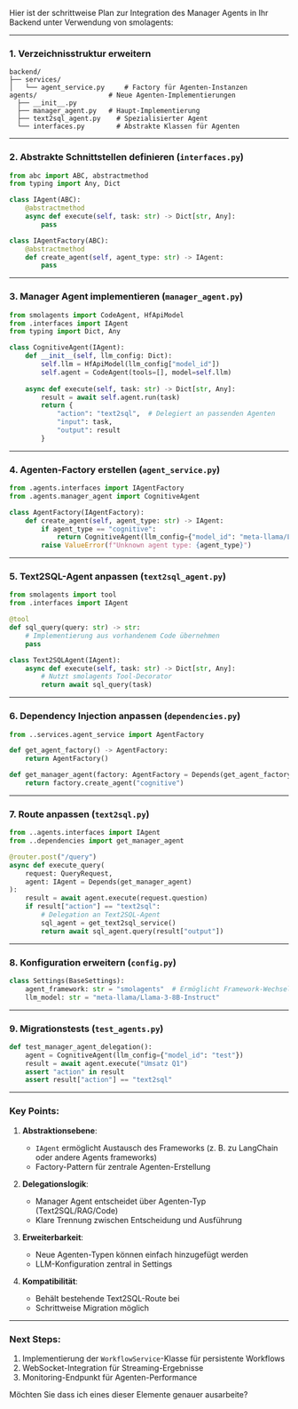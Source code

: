 Hier ist der schrittweise Plan zur Integration des Manager Agents in Ihr Backend unter Verwendung von smolagents:

---

### **1. Verzeichnisstruktur erweitern**
```
backend/
├── services/
│   └── agent_service.py     # Factory für Agenten-Instanzen
agents/                  # Neue Agenten-Implementierungen
  ├── __init__.py
  ├── manager_agent.py   # Haupt-Implementierung
  ├── text2sql_agent.py    # Spezialisierter Agent
  └── interfaces.py        # Abstrakte Klassen für Agenten
```

---

### **2. Abstrakte Schnittstellen definieren** (`interfaces.py`)
```python
from abc import ABC, abstractmethod
from typing import Any, Dict

class IAgent(ABC):
    @abstractmethod
    async def execute(self, task: str) -> Dict[str, Any]:
        pass

class IAgentFactory(ABC):
    @abstractmethod
    def create_agent(self, agent_type: str) -> IAgent:
        pass
```

---

### **3. Manager Agent implementieren** (`manager_agent.py`)
```python
from smolagents import CodeAgent, HfApiModel
from .interfaces import IAgent
from typing import Dict, Any

class CognitiveAgent(IAgent):
    def __init__(self, llm_config: Dict):
        self.llm = HfApiModel(llm_config["model_id"])
        self.agent = CodeAgent(tools=[], model=self.llm)
    
    async def execute(self, task: str) -> Dict[str, Any]:
        result = await self.agent.run(task)
        return {
            "action": "text2sql",  # Delegiert an passenden Agenten
            "input": task,
            "output": result
        }
```

---

### **4. Agenten-Factory erstellen** (`agent_service.py`)
```python
from .agents.interfaces import IAgentFactory
from .agents.manager_agent import CognitiveAgent

class AgentFactory(IAgentFactory):
    def create_agent(self, agent_type: str) -> IAgent:
        if agent_type == "cognitive":
            return CognitiveAgent(llm_config={"model_id": "meta-llama/Llama-3-8B-Instruct"})
        raise ValueError(f"Unknown agent type: {agent_type}")
```

---

### **5. Text2SQL-Agent anpassen** (`text2sql_agent.py`)
```python
from smolagents import tool
from .interfaces import IAgent

@tool
def sql_query(query: str) -> str:
    # Implementierung aus vorhandenem Code übernehmen
    pass

class Text2SQLAgent(IAgent):
    async def execute(self, task: str) -> Dict[str, Any]:
        # Nutzt smolagents Tool-Decorator
        return await sql_query(task)
```

---

### **6. Dependency Injection anpassen** (`dependencies.py`)
```python
from ..services.agent_service import AgentFactory

def get_agent_factory() -> AgentFactory:
    return AgentFactory()

def get_manager_agent(factory: AgentFactory = Depends(get_agent_factory)) -> IAgent:
    return factory.create_agent("cognitive")
```

---

### **7. Route anpassen** (`text2sql.py`)
```python
from ..agents.interfaces import IAgent
from ..dependencies import get_manager_agent

@router.post("/query")
async def execute_query(
    request: QueryRequest,
    agent: IAgent = Depends(get_manager_agent)
):
    result = await agent.execute(request.question)
    if result["action"] == "text2sql":
        # Delegation an Text2SQL-Agent
        sql_agent = get_text2sql_service()
        return await sql_agent.query(result["output"])
```

---

### **8. Konfiguration erweitern** (`config.py`)
```python
class Settings(BaseSettings):
    agent_framework: str = "smolagents"  # Ermöglicht Framework-Wechsel
    llm_model: str = "meta-llama/Llama-3-8B-Instruct"
```

---

### **9. Migrationstests** (`test_agents.py`)
```python
def test_manager_agent_delegation():
    agent = CognitiveAgent(llm_config={"model_id": "test"})
    result = await agent.execute("Umsatz Q1")
    assert "action" in result
    assert result["action"] == "text2sql"
```

---

### **Key Points:**
1. **Abstraktionsebene**:
   - `IAgent` ermöglicht Austausch des Frameworks (z. B. zu LangChain oder andere Agents frameworks)
   - Factory-Pattern für zentrale Agenten-Erstellung

2. **Delegationslogik**:
   - Manager Agent entscheidet über Agenten-Typ (Text2SQL/RAG/Code)
   - Klare Trennung zwischen Entscheidung und Ausführung

3. **Erweiterbarkeit**:
   - Neue Agenten-Typen können einfach hinzugefügt werden
   - LLM-Konfiguration zentral in Settings

4. **Kompatibilität**:
   - Behält bestehende Text2SQL-Route bei
   - Schrittweise Migration möglich

---

### **Next Steps:**
1. Implementierung der `WorkflowService`-Klasse für persistente Workflows
2. WebSocket-Integration für Streaming-Ergebnisse
3. Monitoring-Endpunkt für Agenten-Performance

Möchten Sie dass ich eines dieser Elemente genauer ausarbeite?